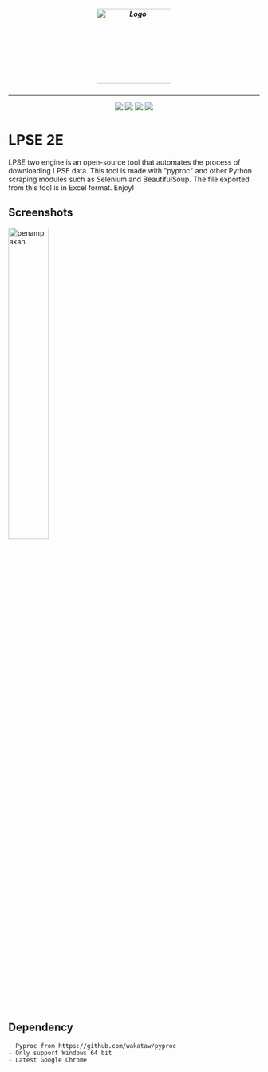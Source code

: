 <h5 align="center">
  <img src="https://seimpairiyun.thedev.id/img/lpse2e.png" width="150px" alt="Logo">
</h5>

---

<p align="center">
<img src="https://img.shields.io/badge/Python-3.x-yellow.svg">
<img src="https://img.shields.io/badge/Pyqt5-5.15.1-green.svg">
<img src="https://img.shields.io/badge/license-MIT-red.svg">
<img src="https://img.shields.io/badge/tools-scrapping-blue"> 
</p>


# LPSE 2E
LPSE two engine is an open-source tool that automates the process of downloading LPSE data. This tool is made with "pyproc" and other Python scraping modules such as Selenium and BeautifulSoup. The file exported from this tool is in Excel format. Enjoy!

## Screenshots
<img src="https://i.ibb.co/rFgdqDh/LPSE-2E.png" width="40%"  alt="penampakan">

## Dependency
```
- Pyproc from https://github.com/wakataw/pyproc
- Only support Windows 64 bit
- Latest Google Chrome 
```
